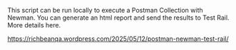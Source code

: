 This script can be run locally to execute a Postman Collection with Newman. You can generate an html report and send the results to Test Rail.
More details here.

https://richbeanqa.wordpress.com/2025/05/12/postman-newman-test-rail/
